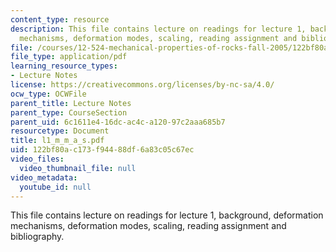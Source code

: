 ```yaml
---
content_type: resource
description: This file contains lecture on readings for lecture 1, background, deformation
  mechanisms, deformation modes, scaling, reading assignment and bibliography.
file: /courses/12-524-mechanical-properties-of-rocks-fall-2005/122bf80ac173f94488df6a83c05c67ec_l1_m_m_a_s.pdf
file_type: application/pdf
learning_resource_types:
- Lecture Notes
license: https://creativecommons.org/licenses/by-nc-sa/4.0/
ocw_type: OCWFile
parent_title: Lecture Notes
parent_type: CourseSection
parent_uid: 6c1611e4-16dc-ac4c-a120-97c2aaa685b7
resourcetype: Document
title: l1_m_m_a_s.pdf
uid: 122bf80a-c173-f944-88df-6a83c05c67ec
video_files:
  video_thumbnail_file: null
video_metadata:
  youtube_id: null
---
```

This file contains lecture on readings for lecture 1, background, deformation mechanisms, deformation modes, scaling, reading assignment and bibliography.